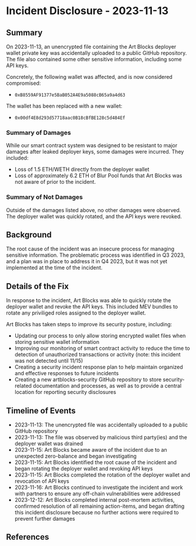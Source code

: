 # Incident Disclosure - 2023-11-13

## Summary

On 2023-11-13, an unencrypted file containing the Art Blocks deployer wallet private key was accidentally uploaded to a public GitHub repository. The file also contained some other sensitive information, including some API keys.

Concretely, the following wallet was affected, and is now considered compromised:

- `0xB8559AF91377e5BaB052A4E9a5088cB65a9a4d63`

The wallet has been replaced with a new wallet:

- `0x00df4E8d293d57718aac0B18cBfBE128c5d484Ef`

### Summary of Damages

While our smart contract system was designed to be resistant to major damages after leaked deployer keys, some damages were incurred. They included:

- Loss of 1.5 ETH/WETH directly from the deployer wallet
- Loss of approximately 6.2 ETH of Blur Pool funds that Art Blocks was not aware of prior to the incident.

### Summary of Not Damages

Outside of the damages listed above, no other damages were observed. The deployer wallet was quickly rotated, and the API keys were revoked.

## Background

The root cause of the incident was an insecure process for managing sensitive information. The problematic process was identified in Q3 2023, and a plan was in place to address it in Q4 2023, but it was not yet implemented at the time of the incident.

## Details of the Fix

In response to the incident, Art Blocks was able to quickly rotate the deployer wallet and revoke the API keys. This included MEV bundles to rotate any priviliged roles assigned to the deployer wallet.

Art Blocks has taken steps to improve its security posture, including:

- Updating our process to only allow storing encrypted wallet files when storing sensitive wallet information
- Improving our monitoring of smart contract activity to reduce the time to detection of unauthorized transactions or activity (note: this incident was not detected until 11/15)
- Creating a security incident response plan to help maintain organized and effective responses to future incidents
- Creating a new artblocks-security GitHub repository to store security-related documentation and processes, as well as to provide a central location for reporting security disclosures

## Timeline of Events

- 2023-11-13: The unencrypted file was accidentally uploaded to a public GitHub repository
- 2023-11-13: The file was observed by malicious third party(ies) and the deployer wallet was drained
- 2023-11-15: Art Blocks became aware of the incident due to an unexpected zero-balance and began investigating
- 2023-11-15: Art Blocks identified the root cause of the incident and began rotating the deployer wallet and revoking API keys
- 2023-11-15: Art Blocks completed the rotation of the deployer wallet and revocation of API keys
- 2023-11-16: Art Blocks continued to investigate the incident and work with partners to ensure any off-chain vulnerabilities were addressed
- 2023-12-12: Art Blocks completed internal post-mortem activities, confirmed resolution of all remaining action-items, and began drafting this incident disclosure because no further actions were required to prevent further damages

## References

